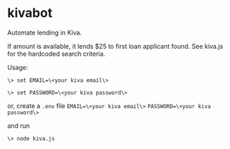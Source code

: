 # kivabot

Automate lending in Kiva. 

If amount is available, it lends $25 to first loan applicant found. See kiva.js for the hardcoded search criteria. 

Usage:

`\> set EMAIL=\<your kiva email\>`

`\> set PASSWORD=\<your kiva password\>`

or, create a `.env` file
`EMAIL=\<your kiva email\>`
`PASSWORD=\<your kiva password\>`

and run

`\> node kiva.js`
